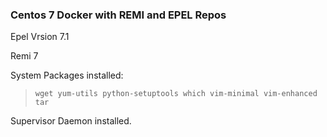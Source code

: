 ### Centos 7 Docker with REMI and EPEL Repos

Epel Vrsion 7.1

Remi 7 

System Packages installed:

>   ``wget yum-utils python-setuptools which vim-minimal vim-enhanced tar``

Supervisor Daemon installed.  